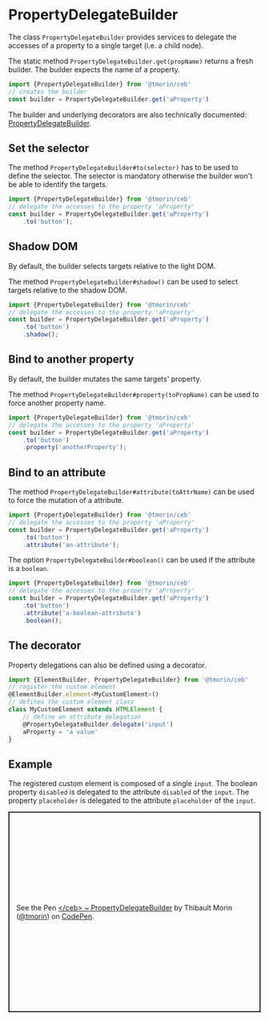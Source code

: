 # PropertyDelegateBuilder

The class `PropertyDelegateBuilder` provides services to delegate the accesses of a property to a single target (i.e. a child node).

The static method `PropertyDelegateBuilder.get(propName)` returns a fresh builder.
The builder expects the name of a property.

```javascript
import {PropertyDelegateBuilder} from '@tmorin/ceb'
// creates the builder
const builder = PropertyDelegateBuilder.get('aProperty')
```

The builder and underlying decorators are also technically documented: [PropertyDelegateBuilder](../api/classes/propertydelegatebuilder.html).

## Set the selector

The method `PropertyDelegateBuilder#to(selector)` has to be used to define the selector.
The selector is mandatory otherwise the builder won't be able to identify the targets.

```javascript
import {PropertyDelegateBuilder} from '@tmorin/ceb'
// delegate the accesses to the property 'aProperty'
const builder = PropertyDelegateBuilder.get('aProperty')
    .to('button');
```

## Shadow DOM

By default, the builder selects targets relative to the light DOM.

The method `PropertyDelegateBuilder#shadow()` can be used to select targets relative to the shadow DOM.

```javascript
import {PropertyDelegateBuilder} from '@tmorin/ceb'
// delegate the accesses to the property 'aProperty'
const builder = PropertyDelegateBuilder.get('aProperty')
    .to('button')
    .shadow();
```

## Bind to another property

By default, the builder mutates the same targets' property.

The method `PropertyDelegateBuilder#property(toPropName)` can be used to force another property name.

```javascript
import {PropertyDelegateBuilder} from '@tmorin/ceb'
// delegate the accesses to the property 'aProperty'
const builder = PropertyDelegateBuilder.get('aProperty')
    .to('button')
    .property('anotherProperty');
```

## Bind to an attribute

The method `PropertyDelegateBuilder#attribute(toAttrName)` can be used to force the mutation of a attribute.

```javascript
import {PropertyDelegateBuilder} from '@tmorin/ceb'
// delegate the accesses to the property 'aProperty'
const builder = PropertyDelegateBuilder.get('aProperty')
    .to('button')
    .attribute('an-attribute');
```

The option `PropertyDelegateBuilder#boolean()` can be used if the attribute is a `boolean`.

```javascript
import {PropertyDelegateBuilder} from '@tmorin/ceb'
// delegate the accesses to the property 'aProperty'
const builder = PropertyDelegateBuilder.get('aProperty')
    .to('button')
    .attribute('a-boolean-attribute')
    .boolean();
```

## The decorator

Property delegations can also be defined using a decorator.

```javascript
import {ElementBuilder, PropertyDelegateBuilder} from '@tmorin/ceb'
// register the custom element
@ElementBuilder.element<MyCustomElement>()
// defines the custom element class
class MyCustomElement extends HTMLElement {
    // define an attribute delegation
    @PropertyDelegateBuilder.delegate('input')
    aProperty = 'a value'
}
```

## Example

The registered custom element is composed of a single `input`.
The boolean property `disabled` is delegated to the attribute `disabled` of the `input`.
The property `placeholder` is delegated to the attribute `placeholder` of the `input`.

<p class="codepen" data-height="400" data-theme-id="light" data-default-tab="js,result" data-user="tmorin" data-slug-hash="eYNeNwa" style="height: 400px; box-sizing: border-box; display: flex; align-items: center; justify-content: center; border: 2px solid; margin: 1em 0; padding: 1em;" data-pen-title="&amp;lt;/ceb&amp;gt; ~ PropertyDelegateBuilder">
  <span>See the Pen <a href="https://codepen.io/tmorin/pen/eYNeNwa">
  &lt;/ceb&gt; ~ PropertyDelegateBuilder</a> by Thibault Morin (<a href="https://codepen.io/tmorin">@tmorin</a>)
  on <a href="https://codepen.io">CodePen</a>.</span>
</p>
<script async src="https://static.codepen.io/assets/embed/ei.js"></script>
